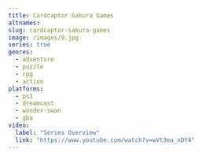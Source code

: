 ```yaml
---
title: Cardcaptor Sakura Games
altnames:
slug: cardcaptor-sakura-games
image: /images/9.jpg
series: true
genres:
  - adventure
  - puzzle
  - rpg
  - action
platforms:
  - ps1
  - dreamcast
  - wonder-swan
  - gba
video:
  label: "Series Overview"
  link: "https://www.youtube.com/watch?v=wVt3ea_nDY4"
---
```


